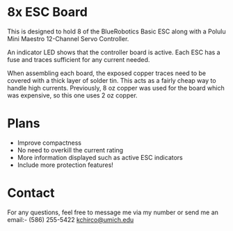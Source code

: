 # 8x ESC Board
This is designed to hold 8 of the BlueRobotics Basic ESC along with a Polulu Mini Maestro 12-Channel Servo Controller.

An indicator LED shows that the controller board is active. Each ESC has a fuse and traces sufficient for any current needed. 

When assembling each board, the exposed copper traces need to be covered with a thick layer of solder tin. This acts as a fairly cheap way to handle high currents. Previously, 8 oz copper was used for the board which was expensive, so this one uses 2 oz copper.

# Plans
- Improve compactness
- No need to overkill the current rating
- More information displayed such as active ESC indicators
- Include more protection features!
  
# Contact
For any questions, feel free to message me via my number or send me an email:-
(586) 255-5422
kchirco@umich.edu
